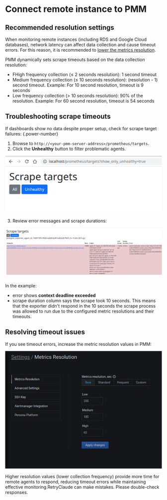 # Connect remote instance to PMM

## Recommended resolution settings
When monitoring remote instances (including RDS and Google Cloud databases), network latency can affect data collection and cause timeout errors. For this reason, it is recommended to [lower the metrics resolution](../../../configure-pmm/metrics_res.md).

PMM dynamically sets scrape timeouts based on the data collection resolution:

- FHigh frequency collection (≤ 2 seconds resolution): 1 second timeout
- Medium frequency collection (≤ 10 seconds resolution): (resolution - 1) second timeout. Example: For 10 second resolution, timeout is 9 seconds
- Low frequency collection (> 10 seconds resolution): 90% of the resolution. Example: For 60 second resolution, timeout is 54 seconds

## Troubleshooting scrape timeouts

If dashboards show no data despite proper setup, check for scrape target failures:
{.power-number}

1. Browse to `http://<your-pmm-server-address>/prometheus/targets`.
2. Click the **Unhealthy** button to filter problematic agents. 

![!image](../../../images/scrape_targets_01.png)

3. Review error messages and scrape durations:


![!image](../../../images/scrape_targets_02.png)

In the example:

- error shows **context deadline exceeded** 
- scrape duration column says the scrape took 10 seconds. This means that the exporter didn't respond in the 10 seconds the scrape process was allowed to run due to the configured metric resolutions and their timeouts.

## Resolving timeout issues
If you see timeout errors, increase the metric resolution values in PMM:

![!image](../../../images/scrape_targets_03.png)

Higher resolution values (lower collection frequency) provide more time for remote agents to respond, reducing timeout errors while maintaining effective monitoring.RetryClaude can make mistakes. Please double-check responses.